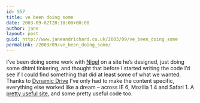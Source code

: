 ```yaml
---
id: 557
title: ve been doing some
date: 2003-09-02T20:18:00+00:00
author: jane
layout: post
guid: http://www.janeandrichard.co.uk/2003/09/ve_been_doing_some
permalink: /2003/09/ve_been_doing_some/
---
```

I&#8217;ve been doing some work with [Nigel](http://www.nigelgordijk.co.uk/) on a site he&#8217;s designed, just doing some dhtml tinkering, and thought that before I started writing the code I&#8217;d see if I could find something that did at least some of what we wanted. Thanks to [Dynamic Drive](http://www.dynamicdrive.com/dynamicindex5/linkinfo.htm) I&#8217;ve only had to make the content specific, everything else worked like a dream &#8211; across IE 6, Mozilla 1.4 and Safari 1. A [pretty useful site](http://dynamicdrive.com/), and some pretty useful code too.